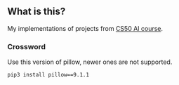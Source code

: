 ## What is this?
My implementations of projects from [CS50 AI course](https://cs50.harvard.edu/ai/2020/).

### Crossword
Use this version of pillow, newer ones are not supported.
```sh
pip3 install pillow==9.1.1
```
